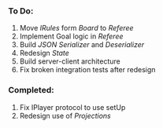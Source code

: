 ### To Do:

1. Move *IRules* form *Board* to *Referee*
2. Implement Goal logic in *Referee*
3. Build *JSON Serializer* and *Deserializer*
4. Redesign *State*
5. Build server-client architecture 
6. Fix broken integration tests after redesign

### Completed:
1. Fix IPlayer protocol to use setUp
2. Redesign use of *Projections*